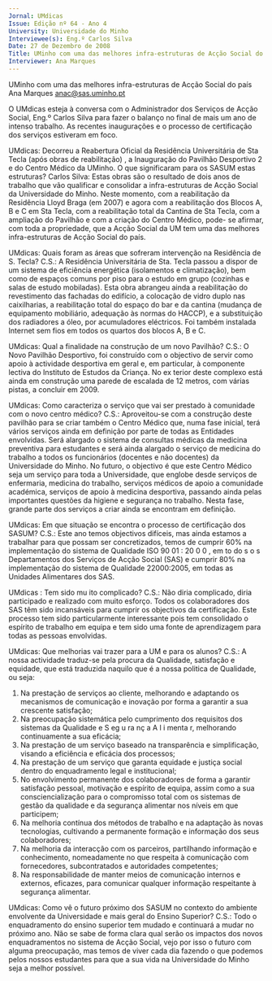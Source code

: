```yaml
---
Jornal: UMdicas
Issue: Edição nº 64 - Ano 4
University: Universidade do Minho
Interviewee(s): Eng.º Carlos Silva
Date: 27 de Dezembro de 2008
Title: UMinho com uma das melhores infra-estruturas de Acção Social do país
Interviewer: Ana Marques
---
```


UMinho com uma das melhores infra-estruturas de Acção Social do país
Ana Marques
anac@sas.uminho.pt

O UMdicas esteja à conversa com
o Administrador dos Serviços de
Acção Social, Eng.º Carlos Silva
para fazer o balanço no final de
mais um ano de intenso trabalho.
As recentes inaugurações e o
processo de certificação dos
serviços estiveram em foco.

UMdicas: Decorreu a Reabertura
Oficial da Residência
Universitária de Sta Tecla (após
obras de reabilitação) , a
Inauguração do Pavilhão
Desportivo 2 e do Centro Médico
da UMinho. O que significaram
para os SASUM estas estruturas?
Carlos Silva: Estas obras são o
resultado de dois anos de
trabalho que vão qualificar e
consolidar a infra-estruturas de
Acção Social da Universidade do
Minho.
Neste momento, com a
reabilitação da Residência Lloyd
Braga (em 2007) e agora com a
reabilitação dos Blocos A, B e C
em Sta Tecla, com a reabilitação
total da Cantina de Sta Tecla, com
a ampliação do Pavilhão e com a
criação do Centro Médico, pode-
se afirmar, com toda a
propriedade, que a Acção Social
da UM tem uma das melhores
infra-estruturas de Acção Social
do país.

UMdicas: Quais foram as áreas
que sofreram intervenção na
Residência de S. Tecla?
C.S.: A Residência Universitária
de Sta. Tecla passou a dispor de
um sistema de eficiência
energética (isolamentos e
climatização), bem como de
espaços comuns por piso para o
estudo em grupo (cozinhas e
salas de estudo mobiladas).
Esta obra abrangeu ainda a
reabilitação do revestimento das
fachadas do edifício, a colocação
de vidro duplo nas caixilharias, a
reabilitação total do espaço do
bar e da cantina (mudança de
equipamento mobiliário,
adequação às normas do HACCP),
e a substituição dos radiadores a
óleo, por acumuladores
eléctricos. Foi também instalada
Internet sem fios em todos os
quartos dos blocos A, B e C.

UMdicas: Qual a finalidade na
construção de um novo
Pavilhão?
C.S.: O Novo Pavilhão Desportivo,
foi construído com o objectivo de
servir como apoio à actividade
desportiva em geral e, em
particular, à componente lectiva
do Instituto de Estudos da
Criança. No ex terior deste
complexo está ainda em
construção uma parede de
escalada de 12 metros, com
várias pistas, a concluir em 2009.

UMdicas: Como caracteriza o
serviço que vai ser prestado à
comunidade com o novo centro
médico?
C.S.: Aproveitou-se com a
construção deste pavilhão para
se criar também o Centro Médico
que, numa fase inicial, terá vários
serviços ainda em definição por
parte de todas as Entidades
envolvidas. Será alargado o
sistema de consultas médicas da
medicina preventiva para
estudantes e será ainda alargado
o serviço de medicina do trabalho
a todos os funcionários
(docentes e não docentes) da
Universidade do Minho.
No futuro, o objectivo é que este
Centro Médico seja um serviço
para toda a Universidade, que
englobe desde serviços de
enfermaria, medicina do trabalho,
serviços médicos de apoio a
comunidade académica, serviços
de apoio à medicina desportiva,
passando ainda pelas
importantes questões da higiene
e segurança no trabalho. Nesta
fase, grande parte dos serviços a
criar ainda se encontram em
definição.

UMdicas: Em que situação se
encontra o processo de
certificação dos SASUM?
C.S.: Este ano temos objectivos
difíceis, mas ainda estamos a
trabalhar para que possam ser
concretizados, temos de cumprir
60% na implementação do
sistema de Qualidade ISO
90 01 : 20 0 0 , em to do s o s
Departamentos dos Serviços de
Acção Social (SAS) e cumprir 80%
na implementação do sistema de
Qualidade 22000:2005, em todas
as Unidades Alimentares dos SAS.

UMdicas : Tem sido mu ito
complicado?
C.S.: Não diria complicado, diria
participado e realizado com
muito esforço. Todos os
colaboradores dos SAS têm sido
incansáveis para cumprir os
objectivos da certificação. Este
processo tem sido
particularmente interessante
pois tem consolidado o espírito de
trabalho em equipa e tem sido
uma fonte de aprendizagem para
todas as pessoas envolvidas.

UMdicas: Que melhorias vai
trazer para a UM e para os
alunos?
C.S.: A nossa actividade traduz-se
pela procura da Qualidade,
satisfação e equidade, que está
traduzida naquilo que é a nossa
politica de Qualidade, ou seja:
1. Na prestação de serviços ao
cliente, melhorando e adaptando
os mecanismos de comunicação
e inovação por forma a garantir a
sua crescente satisfação;
2. Na preocupação sistemática
pelo cumprimento dos requisitos
dos sistemas da Qualidade e
S eg u ra nç a A l i menta r,
melhorando continuamente a
sua eficácia;
3. Na prestação de um serviço
baseado na transparência e
simplificação, visando a
eficiência e eficácia dos
processos;
4. Na prestação de um serviço
que garanta equidade e justiça
social dentro do enquadramento
legal e institucional;
5. No envolvimento permanente
dos colaboradores de forma a
garantir satisfação pessoal,
motivação e espírito de equipa,
assim como a sua
consciencialização para o
compromisso total com os
sistemas de gestão da qualidade
e da segurança alimentar nos
níveis em que participem;
6. Na melhoria contínua dos
métodos de trabalho e na
adaptação às novas tecnologias,
cultivando a permanente
formação e informação dos seus
colaboradores;
7. Na melhoria da interacção com
os parceiros, partilhando
informação e conhecimento,
nomeadamente no que respeita à
comunicação com fornecedores,
subcontratados e autoridades
competentes;
8. Na responsabilidade de manter
meios de comunicação internos e
externos, eficazes, para
comunicar qualquer informação
respeitante à segurança
alimentar.

UMdicas: Como vê o futuro
próximo dos SASUM no contexto
do ambiente envolvente da
Universidade e mais geral do
Ensino Superior?
C.S.: Todo o enquadramento do
ensino superior tem mudado e
continuará a mudar no próximo
ano. Não se sabe de forma clara
qual serão os impactos dos novos
enquadramentos no sistema de
Acção Social, vejo por isso o
futuro com alguma preocupação,
mas temos de viver cada dia
fazendo o que podemos pelos
nossos estudantes para que a
sua vida na Universidade do
Minho seja a melhor possível.